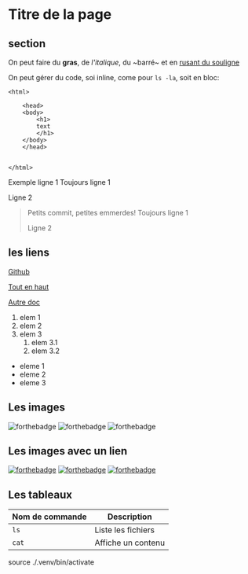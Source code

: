 # Titre de la page

## section

On peut faire du **gras**, de *l'italique*, du ~barré~ et en <span style="text-decoration: underline">rusant du souligne</span>


On peut gérer du code, soi inline, come pour `ls -la`, soit en bloc:


```
<html>

    <head>
    <body>
        <h1>
        text
        </h1>
    </body>
    </head>


</html>
```
Exemple ligne 1
Toujours ligne 1

Ligne 2

> Petits commit, petites emmerdes! 
> Toujours ligne 1
>
> Ligne 2

## les liens

[Github](https://github.com)

[Tout en haut](#titre-de-la-page)

[Autre doc](pwet.md)

1. elem 1
2. elem 2
3. elem 3
   1. elem 3.1
   2. elem 3.2

- eleme 1
- eleme 2
- eleme 3
  
## Les images

![forthebadge](https://forthebadge.com/images/badges/made-with-ruby.svg)
![forthebadge](https://forthebadge.com/images/badges/open-source.svg)
![forthebadge](https://forthebadge.com/images/badges/built-with-love.svg)

## Les images avec un lien

[![forthebadge](https://forthebadge.com/images/badges/made-with-ruby.svg)](https://forthebadge.com)
[![forthebadge](https://forthebadge.com/images/badges/open-source.svg)](https://forthebadge.com)
[![forthebadge](https://forthebadge.com/images/badges/built-with-love.svg)](https://forthebadge.com)


## Les tableaux

| Nom de commande | Description |
|----|----|
|`ls`|Liste les fichiers|
|`cat`| Affiche un contenu|
source ./.venv/bin/activate